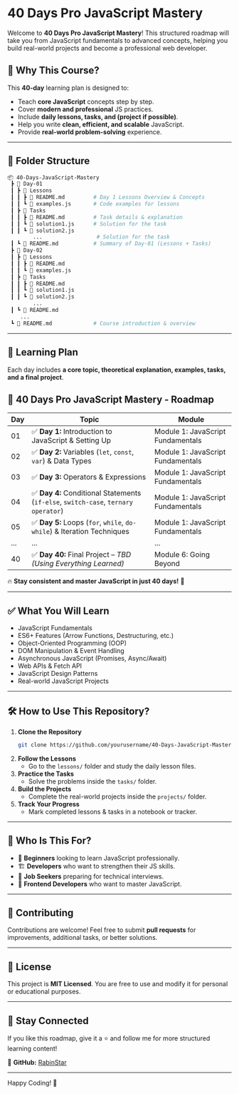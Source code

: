 # 40 Days Pro JavaScript Mastery

Welcome to **40 Days Pro JavaScript Mastery**! This structured roadmap will take you from JavaScript fundamentals to advanced concepts, helping you build real-world projects and become a professional web developer.

## 🚀 Why This Course?
This **40-day** learning plan is designed to:
- Teach **core JavaScript** concepts step by step.
- Cover **modern and professional** JS practices.
- Include **daily lessons, tasks, and (project if possible)**.
- Help you write **clean, efficient, and scalable** JavaScript.
- Provide **real-world problem-solving** experience.

---

## 📂 Folder Structure
```bash
📦 40-Days-JavaScript-Mastery
 ┣ 📂 Day-01
 ┃ ┣ 📂 Lessons
 ┃ ┃ ┣ 📜 README.md         # Day 1 Lessons Overview & Concepts
 ┃ ┃ ┗ 📜 examples.js       # Code examples for lessons
 ┃ ┣ 📂 Tasks
 ┃ ┃ ┣ 📜 README.md         # Task details & explanation
 ┃ ┃ ┗ 📜 solution1.js      # Solution for the task
 ┃ ┃ ┗ 📜 solution2.js
        ...                 # Solution for the task
 ┃ ┗ 📜 README.md           # Summary of Day-01 (Lessons + Tasks)
 ┣ 📂 Day-02
 ┃ ┣ 📂 Lessons
 ┃ ┃ ┣ 📜 README.md
 ┃ ┃ ┗ 📜 examples.js
 ┃ ┣ 📂 Tasks
 ┃ ┃ ┣ 📜 README.md
 ┃ ┃ ┗ 📜 solution1.js
 ┃ ┃ ┗ 📜 solution2.js
        ...
 ┃ ┗ 📜 README.md
    ...
 ┗ 📜 README.md             # Course introduction & overview
```
---

## 📅 Learning Plan

Each day includes **a core topic, theoretical explanation, examples, tasks, and a final project**.

## 📅 40 Days Pro JavaScript Mastery - Roadmap

| Day  | Topic                                                  | Module                                |
|------|--------------------------------------------------------|---------------------------------------|
| 01   | ✅ **Day 1:** Introduction to JavaScript & Setting Up  | Module 1: JavaScript Fundamentals    |
| 02   | ✅ **Day 2:** Variables (`let`, `const`, `var`) & Data Types | Module 1: JavaScript Fundamentals    |
| 03   | ✅ **Day 3:** Operators & Expressions                  | Module 1: JavaScript Fundamentals    |
| 04   | ✅ **Day 4:** Conditional Statements (`if-else`, `switch-case`, `ternary operator`) | Module 1: JavaScript Fundamentals    |
| 05   | ✅ **Day 5:** Loops (`for`, `while`, `do-while`) & Iteration Techniques | Module 1: JavaScript Fundamentals    |
| ...  | ...                                                    | ...                                   |
| 40   | ✅ **Day 40:** Final Project – *TBD (Using Everything Learned)* | Module 6: Going Beyond               |

🔥 **Stay consistent and master JavaScript in just 40 days!** 🚀

---

## ✅ What You Will Learn
- JavaScript Fundamentals
- ES6+ Features (Arrow Functions, Destructuring, etc.)
- Object-Oriented Programming (OOP)
- DOM Manipulation & Event Handling
- Asynchronous JavaScript (Promises, Async/Await)
- Web APIs & Fetch API
- JavaScript Design Patterns
- Real-world JavaScript Projects

---

## 🛠 How to Use This Repository?
1. **Clone the Repository**
   ```bash
   git clone https://github.com/yourusername/40-Days-JavaScript-Mastery.git
   ```
2. **Follow the Lessons**
   - Go to the `lessons/` folder and study the daily lesson files.
3. **Practice the Tasks**
   - Solve the problems inside the `tasks/` folder.
4. **Build the Projects**
   - Complete the real-world projects inside the `projects/` folder.
5. **Track Your Progress**
   - Mark completed lessons & tasks in a notebook or tracker.

---

## 🎯 Who Is This For?
- 🚀 **Beginners** looking to learn JavaScript professionally.
- 🏗 **Developers** who want to strengthen their JS skills.
- 💼 **Job Seekers** preparing for technical interviews.
- 🎨 **Frontend Developers** who want to master JavaScript.

---

## 🤝 Contributing
Contributions are welcome! Feel free to submit **pull requests** for improvements, additional tasks, or better solutions.

---

## 📜 License
This project is **MIT Licensed**. You are free to use and modify it for personal or educational purposes.

---

## 📢 Stay Connected
If you like this roadmap, give it a ⭐ and follow me for more structured learning content!

📌 **GitHub:** [RabinStar](https://github.com/RabinStar)  

---

Happy Coding! 🚀
